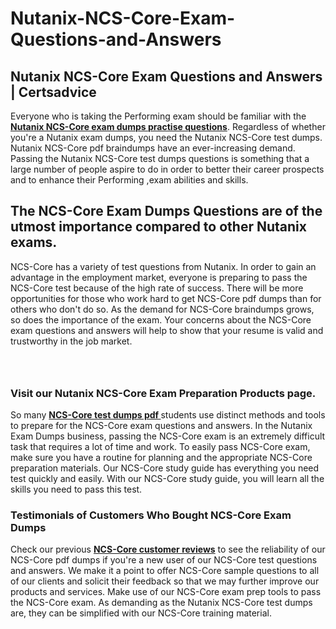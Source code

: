 # Nutanix-NCS-Core-Exam-Questions-and-Answers
<h2><strong>Nutanix NCS-Core Exam Questions and Answers | Certsadvice</strong></h2> <p>Everyone who is taking the Performing exam should be familiar with the <a href="http://www.certsadvice.com/nutanix/ncs-core-practice-questions"><strong>Nutanix NCS-Core exam dumps practise questions</strong></a>. Regardless of whether you&#39;re a Nutanix exam dumps, you need the Nutanix NCS-Core test dumps. Nutanix NCS-Core pdf braindumps have an ever-increasing demand. Passing the Nutanix NCS-Core test dumps questions is something that a large number of people aspire to do in order to better their career prospects and to enhance their Performing ,exam abilities and skills.</p> <h2><strong>The NCS-Core Exam Dumps Questions are of the utmost importance compared to other Nutanix exams.</strong></h2> <p>NCS-Core has a variety of test questions from Nutanix. In order to gain an advantage in the employment market, everyone is preparing to pass the NCS-Core test because of the high rate of success. There will be more opportunities for those who work hard to get NCS-Core pdf dumps than for others who don&#39;t do so. As the demand for NCS-Core braindumps grows, so does the importance of the exam. Your concerns about the NCS-Core exam questions and answers will help to show that your resume is valid and trustworthy in the job market.</p> <p><a href="http://www.certsadvice.com/nutanix/ncs-core-practice-questions" style="display: block; padding: 1em 0; text-align: center; "><img alt="" src="https://1.bp.blogspot.com/-RUOr8Wn-CRk/YUYAxC8kcHI/AAAAAAAAAnw/F7BbdI3tw8QDj5z8iX0vQAioQzKiUxduwCLcBGAsYHQ/s0/unnamed.jpg" /></a></p> <h3><strong>Visit our Nutanix NCS-Core Exam Preparation Products page.</strong></h3> <p>So many <a href="http://www.certsadvice.com/nutanix/ncs-core-practice-questions"><strong>NCS-Core test dumps pdf </strong></a>students use distinct methods and tools to prepare for the NCS-Core exam questions and answers. In the Nutanix Exam Dumps business, passing the NCS-Core exam is an extremely difficult task that requires a lot of time and work. To easily pass NCS-Core exam, make sure you have a routine for planning and the appropriate NCS-Core preparation materials. Our NCS-Core study guide has everything you need test quickly and easily. With our NCS-Core study guide, you will learn all the skills you need to pass this test.</p> <h3><strong>Testimonials of Customers Who Bought NCS-Core Exam Dumps</strong></h3> <p>Check our previous <a href="http://www.certsadvice.com/nutanix/ncs-core-practice-questions"><strong>NCS-Core customer reviews</strong></a> to see the reliability of our NCS-Core pdf dumps if you&#39;re a new user of our NCS-Core test questions and answers. We make it a point to offer NCS-Core sample questions to all of our clients and solicit their feedback so that we may further improve our products and services. Make use of our NCS-Core exam prep tools to pass the NCS-Core exam. As demanding as the Nutanix NCS-Core test dumps are, they can be simplified with our NCS-Core training material.</p>
